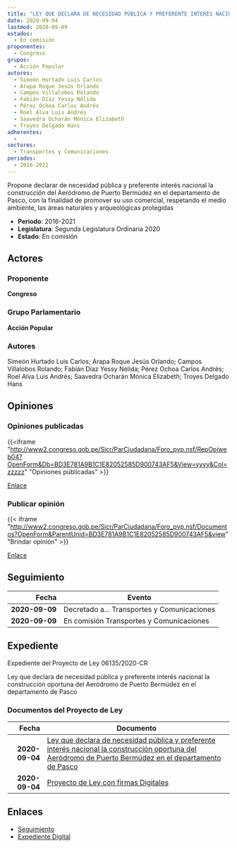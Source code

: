 ```yaml
---
title: "LEY QUE DECLARA DE NECESIDAD PÚBLICA Y PREFERENTE INTERÉS NACIONAL LA CONSTRUCCIÓN OPORTUNA DEL AERÓDROMO DE PUERTO BERMÚDEZ EN EL DEPARTAMENTO DE PASCO"
date: 2020-09-04
lastmod: 2020-09-09
estados: 
  - En comisión
proponentes: 
  - Congreso
grupos: 
  - Acción Popular
autores: 
  - Simeón Hurtado Luis Carlos
  - Arapa Roque Jesús Orlando
  - Campos Villalobos Rolando
  - Fabián Díaz Yessy Nélida
  - Pérez Ochoa Carlos Andrés
  - Roel Alva Luis Andrés
  - Saavedra Ocharán Mónica Elizabeth
  - Troyes Delgado Hans
adherentes: 
  - 
sectores: 
  - Transportes y Comunicaciones
periodos: 
  - 2016-2021
---
```


Propone declarar de necesidad pública y preferente interés nacional la construcción del Aeródromo de Puerto Bermúdez en el departamento de Pasco, con la finalidad de promover su uso comercial, respetando el medio ambiente, las áreas naturales y arqueológicas protegidas

- **Periodo**: 2016-2021
- **Legislatura**: Segunda Legislatura Ordinaria 2020
- **Estado**: En comisión

## Actores

### Proponente

**Congreso**

### Grupo Parlamentario

**Acción Popular**

### Autores

Simeón Hurtado Luis Carlos; Arapa Roque Jesús Orlando; Campos Villalobos Rolando; Fabián Díaz Yessy Nélida; Pérez Ochoa Carlos Andrés; Roel Alva Luis Andrés; Saavedra Ocharán Mónica Elizabeth; Troyes Delgado Hans


## Opiniones

### Opiniones publicadas

{{<iframe "http://www2.congreso.gob.pe/Sicr/ParCiudadana/Foro_pvp.nsf/RepOpiweb04?OpenForm&Db=BD3E781A9B1C1E82052585D900743AF5&View=yyyy&Col=zzzzz" "Opiniones publicadas" >}}

[Enlace](http://www2.congreso.gob.pe/Sicr/ParCiudadana/Foro_pvp.nsf/RepOpiweb04?OpenForm&Db=BD3E781A9B1C1E82052585D900743AF5&View=yyyy&Col=zzzzz)
### Publicar opinión

{{< iframe "http://www2.congreso.gob.pe/Sicr/ParCiudadana/Foro_pvp.nsf/Documentos?OpenForm&ParentUnid=BD3E781A9B1C1E82052585D900743AF5&view" "Brindar opinión" >}}

[Enlace](http://www2.congreso.gob.pe/Sicr/ParCiudadana/Foro_pvp.nsf/Documentos?OpenForm&ParentUnid=BD3E781A9B1C1E82052585D900743AF5&view)

## Seguimiento

| Fecha | Evento |
|------:|--------|
| **2020-09-09** | Decretado a... Transportes y Comunicaciones|
| **2020-09-09** | En comisión Transportes y Comunicaciones|


## Expediente

Expediente del Proyecto de Ley 06135/2020-CR

Ley que declara de necesidad pública y preferente interés nacional la construcción oportuna del Aeródromo de Puerto Bermúdez en el departamento de Pasco


### Documentos del Proyecto de Ley

| Fecha | Documento |
|------:|--------|
| **2020-09-04** | [Ley que declara de necesidad pública y preferente interés nacional la construcción oportuna del Aeródromo de Puerto Bermúdez en el departamento de Pasco](http://www.leyes.congreso.gob.pe/Documentos/2016_2021/Proyectos_de_Ley_y_de_Resoluciones_Legislativas/PL06135-20200904.pdf) |
| **2020-09-04** | [Proyecto de Ley con firmas Digitales](http://www.leyes.congreso.gob.pe/Documentos/2016_2021/Proyectos_de_Ley_y_de_Resoluciones_Legislativas/Proyectos_Firmas_digitales/PL06135.pdf) |

## Enlaces 

- [Seguimiento](http://www2.congreso.gob.pehttp://www2.congreso.gob.pe/Sicr/TraDocEstProc/CLProLey2016.nsf/f7fff46988ca05b1052578e100829cc7/9125c9848b479e32052585da00148ec2?OpenDocument)
- [Expediente Digital](http://www2.congreso.gob.pehttp://www2.congreso.gob.pe/Sicr/TraDocEstProc/CLProLey2016.nsf/f7fff46988ca05b1052578e100829cc7/9125c9848b479e32052585da00148ec2?OpenDocument&Click=05257FB7005EB655.eb71d0cf91d8294e05256cdf006b5706/$Body/0.1C6C)
